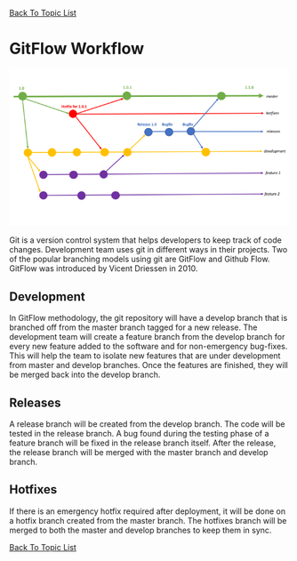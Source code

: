 [Back To Topic List](README.md)

# GitFlow Workflow 
<p align="center">
<img src="images/gitflow.png"/>
</p>
Git is a version control system that helps developers to keep track of code changes. Development team uses git in different ways in their projects. Two of the popular branching models using git are GitFlow and Github Flow. GitFlow was introduced by Vicent Driessen in 2010. 

## Development
In GitFlow methodology, the git repository will have a develop branch that is branched off from the master branch tagged for a new release. The development team will create a feature branch from the develop branch for every new feature added to the software and for non-emergency bug-fixes. This will help the team to isolate new features that are under development from master and develop branches. Once the features are finished, they will be merged back into the develop branch. 

## Releases 
A release branch will be created from the develop branch. The code will be tested in the release branch. A bug found during the testing phase of a feature branch will be fixed in the release branch itself. After the release, the release branch will be merged with the master branch and develop branch. 

## Hotfixes
If there is an emergency hotfix required after deployment, it will be done on a  hotfix branch  created from the master branch. The hotfixes branch will be merged to both the master and develop branches to keep them in sync. 

[Back To Topic List](README.md)
